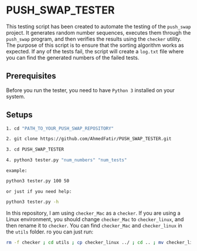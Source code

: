 # PUSH_SWAP_TESTER

This testing script has been created to automate the testing of the `push_swap` project.
It generates random number sequences, executes them through the `push_swap` program, and then verifies the results using the `checker` utility.
The purpose of this script is to ensure that the sorting algorithm works as expected.
If any of the tests fail, the script will create a `log.txt` file where you can find the generated numbers of the failed tests.

## Prerequisites

Before you run the tester, you need to have `Python 3` installed on your system.

## Setups

```bash 
1. cd "PATH_TO_YOUR_PUSH_SWAP_REPOSITORY"
```
```bash 
2. git clone https://github.com/AhmedFatir/PUSH_SWAP_TESTER.git
```
```bash 
3. cd PUSH_SWAP_TESTER
```
```bash
4. python3 tester.py "num_numbers" "num_tests" 
```
`example:`
```bash
python3 tester.py 100 50
```
`or just if you need help:`
```bash
python3 tester.py -h
```

In this repository, I am using `checker_Mac` as a `checker`.
If you are using a Linux environment, you should change `checker_Mac` to `checker_linux`,
and then rename it to `checker`. You can find `checker_Mac` and `checker_linux` in the `utils` folder. ro you can just run:
```bash
rm -f checker ; cd utils ; cp checker_linux ../ ; cd .. ; mv checker_linux checker
```
